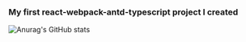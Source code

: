 ### My first react-webpack-antd-typescript project I created

<!-- [![Anurag's GitHub stats](https://github-readme-stats.vercel.app/api?username=dnhyxc)](https://github.com/anuraghazra/github-readme-stats) -->

![Anurag's GitHub stats](https://github-readme-stats.vercel.app/api?username=dnhyxc&show_icons=true&theme=radical)
